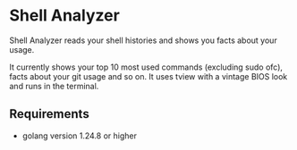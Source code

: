 # Shell Analyzer

Shell Analyzer reads your shell histories and shows you facts about your usage. 

It currently shows your top 10 most used commands (excluding sudo ofc), facts about your git usage and so on.
It uses tview with a vintage BIOS look and runs in the terminal.

## Requirements

- golang version 1.24.8 or higher
